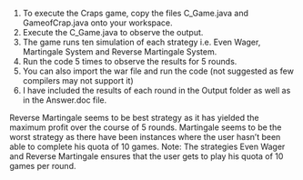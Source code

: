 1. To execute the Craps game, copy the files C_Game.java and GameofCrap.java onto your workspace.
2. Execute the C_Game.java to observe the output. 
3. The game runs ten simulation of each strategy i.e. Even Wager, Martingale System and Reverse Martingale System.
4. Run the code 5 times to observe the results for 5 rounds.
5. You can also import the war file and run the code (not suggested as few compilers may not support it)
6. I have included the results of each round in the Output folder as well as in the Answer.doc file. 

Reverse Martingale seems to be best strategy as it has yielded the maximum profit over the course of 5 rounds. Martingale seems to be the worst strategy as there have been instances where the user hasn’t been able to complete his quota of 10 games.
Note: The strategies Even Wager and Reverse Martingale ensures that the user gets to play his quota of 10 games per round.
 
